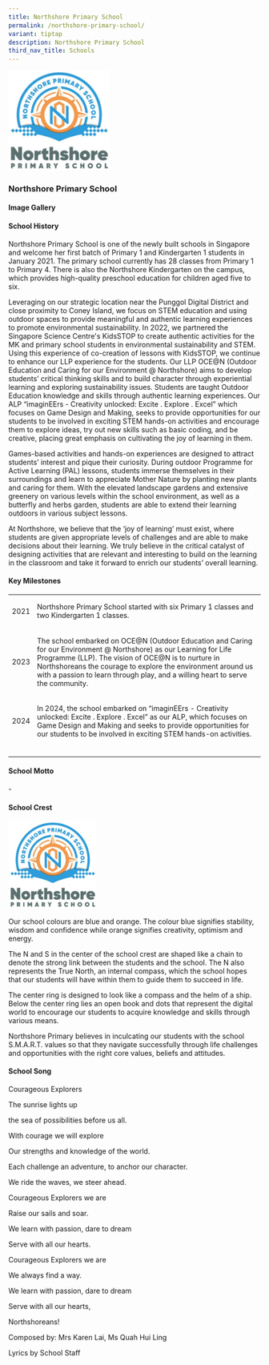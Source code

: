 ```yaml
---
title: Northshore Primary School
permalink: /northshore-primary-school/
variant: tiptap
description: Northshore Primary School
third_nav_title: Schools
---
```

<div class="isomer-image-wrapper">
<img style="width: 40%;" height="auto" width="100%" alt="Northshore primary school" src="/images/Question_7___Northshore_Primary_School_Logo_SC.jpg">
</div>
<h3><strong>Northshore Primary School</strong></h3>
<h4><strong>Image Gallery</strong></h4>
<p></p>
<p></p>
<h4><strong>School History</strong></h4>
<p>Northshore Primary School is one of the newly built schools in Singapore
and welcome her first batch of Primary 1 and Kindergarten 1 students in
January 2021. The primary school currently has 28 classes from Primary
1 to Primary 4. There is also the Northshore Kindergarten on the campus,
which provides high-quality preschool education for children aged five
to six.</p>
<p>Leveraging on our strategic location near the Punggol Digital District
and close proximity to Coney Island, we focus on STEM education and using
outdoor spaces to provide meaningful and authentic learning experiences
to promote environmental sustainability. In 2022, we partnered the Singapore
Science Centre's KidsSTOP to create authentic activities for the MK and
primary school students in environmental sustainability and STEM. Using
this experience of co-creation of lessons with KidsSTOP, we continue to
enhance our LLP experience for the students. Our LLP OCE@N (Outdoor Education
and Caring for our Environment @ Northshore) aims to develop students’
critical thinking skills and to build character through experiential learning
and exploring sustainability issues. Students are taught Outdoor Education
knowledge and skills through authentic learning experiences. Our ALP “imaginEErs
- Creativity unlocked: Excite . Explore . Excel” which focuses on Game
Design and Making, seeks to provide opportunities for our students to be
involved in exciting STEM hands-on activities and encourage them to explore
ideas, try out new skills such as basic coding, and be creative, placing
great emphasis on cultivating the joy of learning in them.</p>
<p>Games-based activities and hands-on experiences are designed to attract
students’ interest and pique their curiosity. During outdoor Programme
for Active Learning (PAL) lessons, students immerse themselves in their
surroundings and learn to appreciate Mother Nature by planting new plants
and caring for them. With the elevated landscape gardens and extensive
greenery on various levels within the school environment, as well as a
butterfly and herbs garden, students are able to extend their learning
outdoors in various subject lessons.</p>
<p>At Northshore, we believe that the ‘joy of learning’ must exist, where
students are given appropriate levels of challenges and are able to make
decisions about their learning. We truly believe in the critical catalyst
of designing activities that are relevant and interesting to build on the
learning in the classroom and take it forward to enrich our students’ overall
learning.</p>
<h4><strong>Key Milestones</strong></h4>
<table style="minWidth: 50px">
<colgroup>
<col>
<col>
</colgroup>
<tbody>
<tr>
<td rowspan="1" colspan="1">
<p>2021</p>
</td>
<td rowspan="1" colspan="1">
<p>Northshore Primary School started with six Primary 1 classes and two Kindergarten
1 classes.</p>
<p></p>
</td>
</tr>
<tr>
<td rowspan="1" colspan="1">
<p>2023</p>
</td>
<td rowspan="1" colspan="1">
<p>The school embarked on OCE@N (Outdoor Education and Caring for our Environment
@ Northshore) as our Learning for Life Programme (LLP). The vision of OCE@N
is to nurture in Northshoreans the courage to explore the environment around
us with a passion to learn through play, and a willing heart to serve the
community.</p>
</td>
</tr>
<tr>
<td rowspan="1" colspan="1">
<p>2024</p>
</td>
<td rowspan="1" colspan="1">
<p>In 2024, the school embarked on “imaginEErs - Creativity unlocked: Excite
. Explore . Excel” as our ALP, which focuses on Game Design and Making
and seeks to provide opportunities for our students to be involved in exciting
STEM hands-on activities.</p>
</td>
</tr>
<tr>
<td rowspan="1" colspan="1">
<p></p>
</td>
<td rowspan="1" colspan="1">
<p></p>
</td>
</tr>
</tbody>
</table>
<h4><strong>School Motto</strong></h4>
<p>-</p>
<p></p>
<h4><strong>School Crest</strong></h4>
<p></p>
<div class="isomer-image-wrapper">
<img style="width: 35%;" height="auto" width="100%" alt="Northshore primary school" src="/images/Question_7___Northshore_Primary_School_Logo_SC.jpg">
</div>
<p>Our school colours are blue and orange. The colour blue signifies stability,
wisdom and confidence while orange signifies creativity, optimism and energy.</p>
<p>The N and S in the center of the school crest are shaped like a chain
to denote the strong link between the students and the school. The N also
represents the True North, an internal compass, which the school hopes
that our students will have within them to guide them to succeed in life.</p>
<p>The center ring is designed to look like a compass and the helm of a ship.
Below the center ring lies an open book and dots that represent the digital
world to encourage our students to acquire knowledge and skills through
various means.</p>
<p>Northshore Primary believes in inculcating our students with the school
S.M.A.R.T. values so that they navigate successfully through life challenges
and opportunities with the right core values, beliefs and attitudes.</p>
<p></p>
<h4><strong>School Song</strong></h4>
<p>Courageous Explorers</p>
<p>The sunrise lights up</p>
<p>the sea of possibilities before us all.</p>
<p>With courage we will explore</p>
<p>Our strengths and knowledge of the world.</p>
<p>Each challenge an adventure, to anchor our character.</p>
<p>We ride the waves, we steer ahead.</p>
<p>Courageous Explorers we are</p>
<p>Raise our sails and soar.</p>
<p>We learn with passion, dare to dream</p>
<p>Serve with all our hearts.</p>
<p>Courageous Explorers we are</p>
<p>We always find a way.</p>
<p>We learn with passion, dare to dream</p>
<p>Serve with all our hearts,</p>
<p>Northshoreans!</p>
<p>Composed by: Mrs Karen Lai, Ms Quah Hui Ling</p>
<p>Lyrics by School Staff</p>